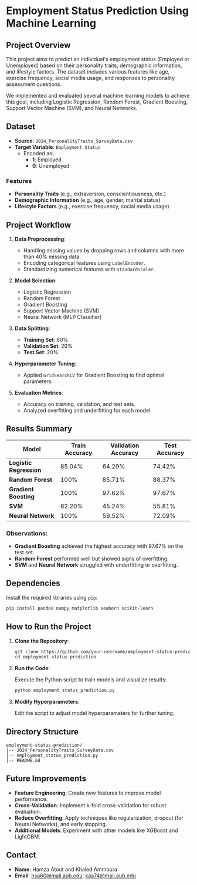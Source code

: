 
# Employment Status Prediction Using Machine Learning

## Project Overview

This project aims to predict an individual's employment status (Employed or Unemployed) based on their personality traits, demographic information, and lifestyle factors. The dataset includes various features like age, exercise frequency, social media usage, and responses to personality assessment questions.

We implemented and evaluated several machine learning models to achieve this goal, including Logistic Regression, Random Forest, Gradient Boosting, Support Vector Machine (SVM), and Neural Networks.

## Dataset

- **Source**: `2024_PersonalityTraits_SurveyData.csv`
- **Target Variable**: `Employment Status`  
  - Encoded as:
    - **1**: Employed
    - **0**: Unemployed

### Features

- **Personality Traits** (e.g., extraversion, conscientiousness, etc.)
- **Demographic Information** (e.g., age, gender, marital status)
- **Lifestyle Factors** (e.g., exercise frequency, social media usage)

## Project Workflow

1. **Data Preprocessing**:
    - Handling missing values by dropping rows and columns with more than 40% missing data.
    - Encoding categorical features using `LabelEncoder`.
    - Standardizing numerical features with `StandardScaler`.

2. **Model Selection**:
    - Logistic Regression
    - Random Forest
    - Gradient Boosting
    - Support Vector Machine (SVM)
    - Neural Network (MLP Classifier)

3. **Data Splitting**:
    - **Training Set**: 60%
    - **Validation Set**: 20%
    - **Test Set**: 20%

4. **Hyperparameter Tuning**:
    - Applied `GridSearchCV` for Gradient Boosting to find optimal parameters.

5. **Evaluation Metrics**:
    - Accuracy on training, validation, and test sets.
    - Analyzed overfitting and underfitting for each model.

## Results Summary

| Model                | Train Accuracy | Validation Accuracy | Test Accuracy |
|----------------------|----------------|---------------------|---------------|
| **Logistic Regression** | 85.04%         | 64.29%              | 74.42%        |
| **Random Forest**       | 100%           | 85.71%              | 88.37%        |
| **Gradient Boosting**   | 100%           | 97.62%              | 97.67%        |
| **SVM**                 | 62.20%         | 45.24%              | 55.81%        |
| **Neural Network**      | 100%           | 59.52%              | 72.09%        |

### Observations:
- **Gradient Boosting** achieved the highest accuracy with 97.67% on the test set.
- **Random Forest** performed well but showed signs of overfitting.
- **SVM** and **Neural Network** struggled with underfitting or overfitting.

## Dependencies

Install the required libraries using `pip`:

```bash
pip install pandas numpy matplotlib seaborn scikit-learn
```

## How to Run the Project

1. **Clone the Repository**:

    ```bash
    git clone https://github.com/your-username/employment-status-prediction.git
    cd employment-status-prediction
    ```

2. **Run the Code**:

    Execute the Python script to train models and visualize results:

    ```bash
    python employment_status_prediction.py
    ```

3. **Modify Hyperparameters**:

    Edit the script to adjust model hyperparameters for further tuning.

## Directory Structure

```
employment-status-prediction/
│-- 2024_PersonalityTraits_SurveyData.csv
│-- employment_status_prediction.py
│-- README.md
```

## Future Improvements

- **Feature Engineering**: Create new features to improve model performance.
- **Cross-Validation**: Implement k-fold cross-validation for robust evaluation.
- **Reduce Overfitting**: Apply techniques like regularization, dropout (for Neural Networks), and early stopping.
- **Additional Models**: Experiment with other models like XGBoost and LightGBM.


## Contact

- **Name**: Hamza Atout and Khaled Ammoura  
- **Email**: hsa60@mail.aub.edu, kaa74@mail.aub.edu 
